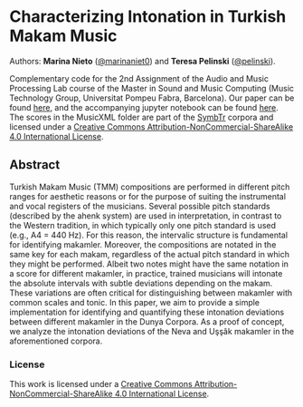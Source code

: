 # Characterizing Intonation in Turkish Makam Music
Authors: **Marina Nieto** ([@marinaniet0](https://github.com/marinaniet0)) and **Teresa Pelinski** ([@pelinski](https://github.com/pelinski)).

Complementary code for the 2nd Assignment of the Audio and Music Processing Lab course of the Master in Sound and Music Computing (Music Technology Group, Universitat Pompeu Fabra, Barcelona). Our paper can be found [here](Characterizing-Intonation-TMM_Nieto-Pelinski.pdf), and the accompanying jupyter notebook can be found [here](characterizing_intonation_in_turkish_makam_music.ipynb). The scores in the MusicXML folder are part of the [SymbTr](https://github.com/MTG/SymbTr) corpora and licensed under a [Creative Commons Attribution-NonCommercial-ShareAlike 4.0 International License](http://creativecommons.org/licenses/by-nc-sa/4.0/Creative).




## Abstract
Turkish Makam Music (TMM) compositions are performed in different pitch ranges for aesthetic reasons or for the purpose of suiting the instrumental and vocal registers of the musicians. Several possible pitch standards (described by the ahenk system) are used in interpretation, in contrast to the Western tradition, in which typically only one pitch standard is used (e.g., A4 = 440 Hz). For this reason, the intervalic structure is fundamental for identifying makamler. Moreover, the compositions are notated in the same key for each makam, regardless of the actual pitch standard in which they might be performed. Albeit two notes might have the same notation in a score for different makamler, in practice, trained musicians will intonate the absolute intervals with subtle deviations depending on the makam. These variations are often critical for distinguishing between makamler with common scales and tonic. In this paper, we aim to provide a simple implementation for identifying and quantifying these intonation deviations between different makamler in the Dunya Corpora. As a proof of concept, we analyze the intonation deviations of the Neva and Uşşâk makamler in the aforementioned corpora.

### License 
This work is licensed under a [Creative Commons Attribution-NonCommercial-ShareAlike 4.0 International License](http://creativecommons.org/licenses/by-nc-sa/4.0/Creative).
